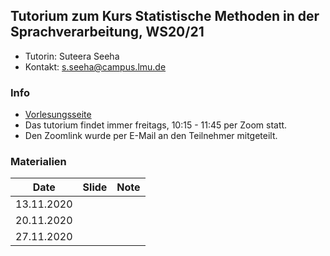 ## Tutorium zum Kurs Statistische Methoden in der Sprachverarbeitung, WS20/21
- Tutorin: Suteera  Seeha 
- Kontakt: s.seeha@campus.lmu.de


### Info
- [Vorlesungsseite](https://www.cis.uni-muenchen.de/~schmid/lehre/StatNLP/)
- Das tutorium findet immer freitags, 10:15 - 11:45 per Zoom statt.
- Den Zoomlink wurde per E-Mail an den Teilnehmer mitgeteilt.

### Materialien

| Date       | Slide          | Note |
| ------------- |:-------------:| -----:|
| 13.11.2020      |  |  |
| 20.11.2020     |       |   |
| 27.11.2020 |      |    |
